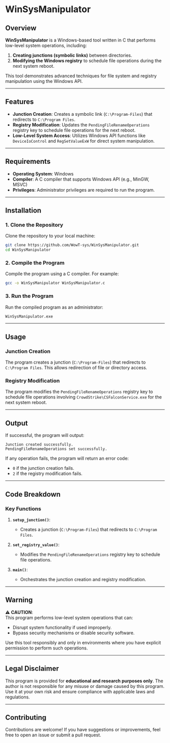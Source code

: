 # WinSysManipulator

## Overview
**WinSysManipulator** is a Windows-based tool written in C that performs low-level system operations, including:
1. **Creating junctions (symbolic links)** between directories.
2. **Modifying the Windows registry** to schedule file operations during the next system reboot.

This tool demonstrates advanced techniques for file system and registry manipulation using the Windows API.

---

## Features
- **Junction Creation**: Creates a symbolic link (`C:\Program-Files`) that redirects to `C:\Program Files`.
- **Registry Modification**: Updates the `PendingFileRenameOperations` registry key to schedule file operations for the next reboot.
- **Low-Level System Access**: Utilizes Windows API functions like `DeviceIoControl` and `RegSetValueExW` for direct system manipulation.

---

## Requirements
- **Operating System**: Windows
- **Compiler**: A C compiler that supports Windows API (e.g., MinGW, MSVC)
- **Privileges**: Administrator privileges are required to run the program.

---

## Installation

### 1. **Clone the Repository**
Clone the repository to your local machine:
```bash
git clone https://github.com/WowT-sys/WinSysManipulator.git
cd WinSysManipulator
```

### 2. **Compile the Program**
Compile the program using a C compiler. For example:
```bash
gcc -o WinSysManipulator WinSysManipulator.c
```

### 3. **Run the Program**
Run the compiled program as an administrator:
```bash
WinSysManipulator.exe
```

---

## Usage

### Junction Creation
The program creates a junction (`C:\Program-Files`) that redirects to `C:\Program Files`. This allows redirection of file or directory access.

### Registry Modification
The program modifies the `PendingFileRenameOperations` registry key to schedule file operations involving `CrowdStrike\CSFalconService.exe` for the next system reboot.

---

## Output
If successful, the program will output:
```
Junction created successfully.
PendingFileRenameOperations set successfully.
```

If any operation fails, the program will return an error code:
- `0` if the junction creation fails.
- `2` if the registry modification fails.

---

## Code Breakdown

### Key Functions
1. **`setup_junction()`**:
   - Creates a junction (`C:\Program-Files`) that redirects to `C:\Program Files`.

2. **`set_registry_value()`**:
   - Modifies the `PendingFileRenameOperations` registry key to schedule file operations.

3. **`main()`**:
   - Orchestrates the junction creation and registry modification.

---

## Warning
⚠️ **CAUTION**:  
This program performs low-level system operations that can:
- Disrupt system functionality if used improperly.
- Bypass security mechanisms or disable security software.

Use this tool responsibly and only in environments where you have explicit permission to perform such operations.

---

## Legal Disclaimer
This program is provided for **educational and research purposes only**. The author is not responsible for any misuse or damage caused by this program. Use it at your own risk and ensure compliance with applicable laws and regulations.

---

## Contributing
Contributions are welcome! If you have suggestions or improvements, feel free to open an issue or submit a pull request.
